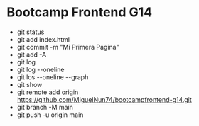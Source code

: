 # Bootcamp Frontend G14
* git status 
* git add index.html
* git commit -m "Mi Primera Pagina"
* git add -A
* git log
* git log --oneline
* git los --oneline --graph
* git show <hash>
* git remote add origin https://github.com/MiguelNun74/bootcampfrontend-g14.git
* git branch -M main
* git push -u origin main
